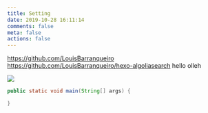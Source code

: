 ```yaml
---
title: Setting
date: 2019-10-28 16:11:14
comments: false
meta: false
actions: false
---
```


https://github.com/LouisBarranqueiro
https://github.com/LouisBarranqueiro/hexo-algoliasearch
hello
olleh

![](/images/jvm_stack_01.gif)

``` java
public static void main(String[] args) {

}
```
